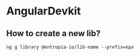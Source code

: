 # AngularDevkit

## How to create a new lib?

```console
ng g library @entropia-io/lib-name --prefix=npx
 ```
